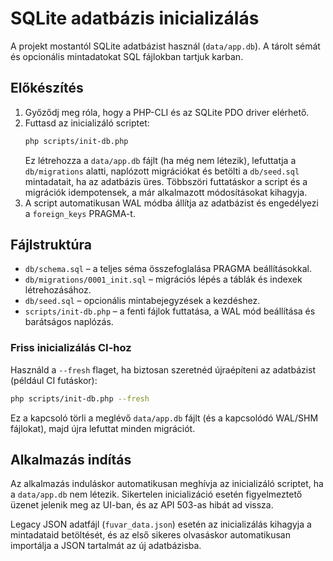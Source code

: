 # SQLite adatbázis inicializálás

A projekt mostantól SQLite adatbázist használ (`data/app.db`). A tárolt sémát és opcionális mintadatokat SQL fájlokban tartjuk karban.

## Előkészítés

1. Győződj meg róla, hogy a PHP-CLI és az SQLite PDO driver elérhető.
2. Futtasd az inicializáló scriptet:
   ```bash
   php scripts/init-db.php
   ```
   Ez létrehozza a `data/app.db` fájlt (ha még nem létezik), lefuttatja a `db/migrations` alatti, naplózott migrációkat és betölti a `db/seed.sql` mintadatait, ha az adatbázis üres.
   Többszöri futtatáskor a script és a migrációk idempotensek, a már alkalmazott módosításokat kihagyja.
3. A script automatikusan WAL módba állítja az adatbázist és engedélyezi a `foreign_keys` PRAGMA-t.

## Fájlstruktúra

- `db/schema.sql` – a teljes séma összefoglalása PRAGMA beállításokkal.
- `db/migrations/0001_init.sql` – migrációs lépés a táblák és indexek létrehozásához.
- `db/seed.sql` – opcionális mintabejegyzések a kezdéshez.
- `scripts/init-db.php` – a fenti fájlok futtatása, a WAL mód beállítása és barátságos naplózás.

### Friss inicializálás CI-hoz

Használd a `--fresh` flaget, ha biztosan szeretnéd újraépíteni az adatbázist (például CI futáskor):

```bash
php scripts/init-db.php --fresh
```

Ez a kapcsoló törli a meglévő `data/app.db` fájlt (és a kapcsolódó WAL/SHM fájlokat), majd újra lefuttat minden migrációt.

## Alkalmazás indítás

Az alkalmazás induláskor automatikusan meghívja az inicializáló scriptet, ha a `data/app.db` nem létezik. Sikertelen inicializáció esetén figyelmeztető üzenet jelenik meg az UI-ban, és az API 503-as hibát ad vissza.

Legacy JSON adatfájl (`fuvar_data.json`) esetén az inicializálás kihagyja a mintadataid betöltését, és az első sikeres olvasáskor automatikusan importálja a JSON tartalmát az új adatbázisba.
